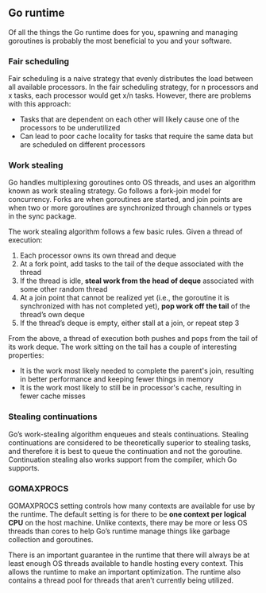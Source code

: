 ## Go runtime

Of all the things the Go runtime does for you, spawning and managing goroutines is probably the most beneficial to you and your software.

### Fair scheduling

Fair scheduling is a naive strategy that evenly distributes the load between all available processors. In the fair scheduling strategy, for n processors and x tasks, each processor would get x/n tasks. However, there are problems with this approach:

- Tasks that are dependent on each other will likely cause one of the processors to be underutilized
- Can lead to poor cache locality for tasks that require the same data but are scheduled on different processors

### Work stealing

Go handles multiplexing goroutines onto OS threads, and uses an algorithm known as work stealing strategy. Go follows a fork-join model for concurrency. Forks are when goroutines are started, and join points are when two or more goroutines are synchronized through channels or types in the sync package.

The work stealing algorithm follows a few basic rules. Given a thread of execution:

1. Each processor owns its own thread and deque
2. At a fork point, add tasks to the tail of the deque associated with the thread
3. If the thread is idle, **steal work from the head of deque** associated with some other random thread
4. At a join point that cannot be realized yet (i.e., the goroutine it is synchronized with has not completed yet), **pop work off the tail** of the thread’s own deque
5. If the thread’s deque is empty, either stall at a join, or repeat step 3

From the above, a thread of execution both pushes and pops from the tail of its work deque. The work sitting on the tail has a couple of interesting properties:

- It is the work most likely needed to complete the parent's join, resulting in better performance and keeping fewer things in memory
- It is the work most likely to still be in processor's cache, resulting in fewer cache misses

### Stealing continuations

Go’s work-stealing algorithm enqueues and steals continuations. Stealing continuations are considered to be theoretically superior to stealing tasks, and therefore it is best to queue the continuation and not the goroutine. Continuation stealing also works support from the compiler, which Go supports.

### GOMAXPROCS

GOMAXPROCS setting controls how many contexts are available for use by the runtime. The default setting is for there to be **one context per logical CPU** on the host machine. Unlike contexts, there may be more or less OS threads than cores to help Go’s runtime manage things like garbage collection and goroutines.

There is an important guarantee in the runtime that there will always be at least enough OS threads available to handle hosting every context. This allows the runtime to make an important optimization. The runtime also contains a thread pool for threads that aren’t currently being utilized.

